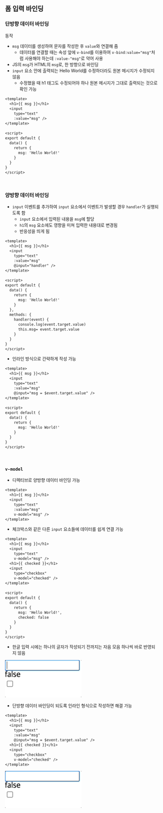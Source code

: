 ## 폼 입력 바인딩

### 단방향 데이터 바인딩

동작

- `msg` 데이터를 생성하여 문자를 작성한 후 `value`와 연결해 줌
    - 데이터를 연결할 때는 속성 앞에 `v-bind`를 이용하여 `v-bind:value="msg"`처럼 사용해야 하는데 `:value-"msg"`로 약어 사용
- JS의 `msg`가 HTML의 `msg`로, 한 방향으로 바인딩
- `input` 요소 안에 출력되는 Hello World를 수정하더라도 원본 메시지가 수정되지 않음
    - 수정했을 때 h1 태그도 수정되어야 하나 원본 메시지가 그대로 출력되는 것으로 확인 가능

```vue
<template>
  <h1>{{ msg }}</h1>
  <input
    type="text"
    :value="msg" />
</template>

<script>
export default {
  data() {
    return {
      msg: 'Hello World!'
    }
  }
}
</script>
```

<br/>

### 양방향 데이터 바인딩

- `input` 이벤트를 추가하여 `input` 요소에서 이벤트가 발생할 경우 `handler`가 실행되도록 함
    - `input` 요소에서 입력된 내용을 `msg`에 할당
    - `h1`의 `msg` 요소에도 영향을 미쳐 입력한 내용대로 변경됨
    - 반응성을 띄게 됨

```vue
<template>
  <h1>{{ msg }}</h1>
  <input
    type="text"
    :value="msg"
    @input="handler" />
</template>

<script>
export default {
  data() {
    return {
      msg: 'Hello World!'
    }
  },
  methods: {
    handler(event) {
      console.log(event.target.value)
      this.msg= event.target.value
    }
  }
}
</script>
```

- 인라인 방식으로 간략하게 작성 가능

```vue
<template>
  <h1>{{ msg }}</h1>
  <input
    type="text"
    :value="msg"
    @input="msg = $event.target.value" />
</template>

<script>
export default {
  data() {
    return {
      msg: 'Hello World!'
    }
  }
}
</script>
```

<br/>

### `v-model` 

- 디렉티브로 양방향 데이터 바인딩 가능

```vue
<template>
  <h1>{{ msg }}</h1>
  <input
    type="text"
    :value="msg"
    v-model="msg" />
</template>
```

- 체크박스와 같은 다른 `input` 요소들에 데이터를 쉽게 연결 가능

```vue
<template>
  <h1>{{ msg }}</h1>
  <input
    type="text"
    v-model="msg" />
  <h1>{{ checked }}</h1>
  <input
    type="checkbox"
    v-model="checked" />
</template>

<script>
export default {
  data() {
    return {
      msg: 'Hello World!',
      checked: false
    }
  }
}
</script>
```

- 한글 입력 시에는 하나의 글자가 작성되기 전까지는 자음 모음 하나씩 바로 반영되지 않음

<img src="../images/2-29.gif" width="250px" />

- 단방향 데이터 바인딩이 되도록 인라인 형식으로 작성하면 해결 가능

```vue
<template>
  <h1>{{ msg }}</h1>
  <input
    type="text"
    :value="msg"
    @input="msg = $event.target.value" />
  <h1>{{ checked }}</h1>
  <input
    type="checkbox"
    v-model="checked" />
</template>
```

<img src="../images/2-30.gif" width="250px" />
